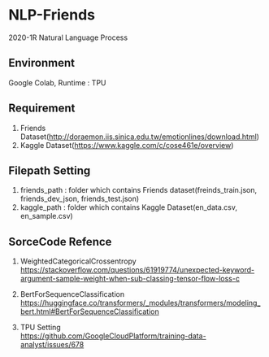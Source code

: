 # NLP-Friends
2020-1R Natural Language Process

## Environment 
Google Colab, Runtime : TPU

## Requirement 
1) Friends Dataset(http://doraemon.iis.sinica.edu.tw/emotionlines/download.html)<br>
2) Kaggle Dataset(https://www.kaggle.com/c/cose461e/overview)

## Filepath Setting 
1) friends_path : folder which contains Friends dataset(freinds_train.json, friends_dev_json, friends_test.json)
2) kaggle_path : folder which contains Kaggle Dataset(en_data.csv, en_sample.csv)

## SorceCode Refence

1) WeightedCategoricalCrossentropy <br>
https://stackoverflow.com/questions/61919774/unexpected-keyword-argument-sample-weight-when-sub-classing-tensor-flow-loss-c<br>

2) BertForSequenceClassification <br>
https://huggingface.co/transformers/_modules/transformers/modeling_bert.html#BertForSequenceClassification

3) TPU Setting <br>
https://github.com/GoogleCloudPlatform/training-data-analyst/issues/678
